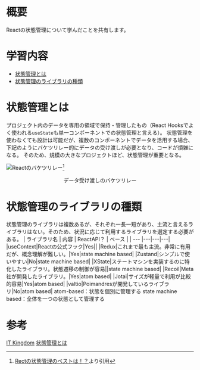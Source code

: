 <!--
title:   【React状態管理1】状態管理とは
tags:    react, statemanagement
private: false
-->

# 概要
Reactの状態管理について学んだことを共有します。

# 学習内容
- [状態管理とは](#状態管理とは)
- [状態管理のライブラリの種類](#状態管理のライブラリの種類)

# 状態管理とは
プロジェクト内のデータを専用の領域で保持・管理したもの（React Hooksでよく使われる`useState`も単一コンポーネントでの状態管理と言える）。
状態管理を使わなくても設計は可能だが、複数のコンポーネントでデータを活用する場合、下記のようにバケツリレー的にデータの受け渡しが必要となり、コードが煩雑になる。
そのため、規模の大きなプロジェクトほど、状態管理が重要となる。

![Reactのバケツリレー](https://camo.qiitausercontent.com/6e6427219ac7bbe8ce6af9c5681d2617e65c0ede/68747470733a2f2f71696974612d696d6167652d73746f72652e73332e61702d6e6f727468656173742d312e616d617a6f6e6177732e636f6d2f302f3430363732372f35323537373032392d316233362d636366662d616562352d3363646462333736346430362e706e67)[^1]
[^1]: [Rectの状態管理のベストは！？](https://qiita.com/yoshinoritera55/items/57a14fc08641631452bc)より引用
<center>データ受け渡しのバケツリレー</center>

# 状態管理のライブラリの種類
状態管理のライブラリは複数あるが、それぞれ一長一短があり、主流と言えるライブラリはない。そのため、状況に応じて利用するライブラリを選定する必要がある。
| ライブラリ名 | 内容 | ReactAPI？ | ベース |
| --- |---|---|---|
|useContext|Reactの公式フック|Yes||
|Redux|これまで最も主流。非常に有用だが、概念理解が難しい。|Yes|state machine based|
|Zustand|シンプルで使いやすい|No|state machine based|
|XState|ステートマシンを実装するのに特化したライブラリ。状態遷移の制御が容易||state machine based|
|Recoil|Meta社が開発したライブラリ。|Yes|atom based|
|Jotai|サイズが軽量で利用が比較的容易|Yes|atom based|
|valtio|Poimandresが開発しているライブラリ|No|atom based|
atom-based：状態を個別に管理する
state machine based：全体を一つの状態として管理する


# 参考
[IT Kingdom](https://it-kingdom.com)
[状態管理とは](https://zenn.dev/maromero/scraps/ceafacc6c27662)
